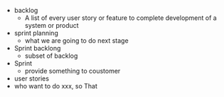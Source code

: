 - backlog
	- A list of every user story or feature to complete development of a system or product
- sprint planning
	- what we are going to do next stage
- Sprint backlong
	- subset of backlog
- Sprint
	- provide something to coustomer
- user stories
- who want to do xxx,  so That